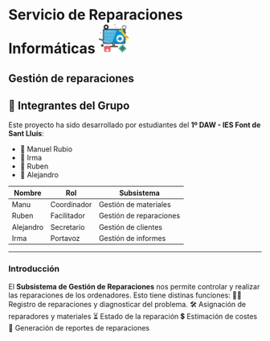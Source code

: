 # Servicio de Reparaciones Informáticas  <img src="LogoEmpresa.png" alt="Icono" width="60"/>

## Gestión de reparaciones

## :busts_in_silhouette: Integrantes del Grupo

Este proyecto ha sido desarrollado por estudiantes del **1º DAW - IES Font de Sant Lluís**:

- :bust_in_silhouette: Manuel Rubio
- :bust_in_silhouette: Irma
- :bust_in_silhouette: Ruben
- :bust_in_silhouette: Alejandro

| Nombre     | Rol   | Subsistema             |
|------------|-------|------------------------|
| Manu       | Coordinador   | Gestión de materiales  |
| Ruben      | Facilitador   | Gestión de reparaciones|
| Alejandro  |  Secretario   | Gestión de clientes    |
| Irma       |   Portavoz | Gestión de informes    |

---
### Introducción
El **Subsistema de Gestión de Reparaciones** nos permite controlar y realizar las reparaciones de los ordenadores. Esto tiene distinas funciones:
:mechanic:	Registro de reparaciones y diagnosticar del problema.
:hammer_and_wrench: Asignación de reparadores y materiales
:hourglass_flowing_sand: Estado de la reparación
:heavy_dollar_sign: Estimación de costes
:page_with_curl: Generación de reportes de reparaciones
